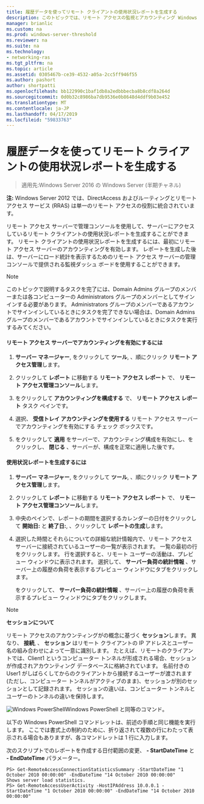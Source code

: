 ```yaml
---
title: 履歴データを使ってリモート クライアントの使用状況レポートを生成する
description: このトピックでは、リモート アクセスの監視とアカウンティング Windows Server 2016 では、ガイドの一部です。
manager: brianlic
ms.custom: na
ms.prod: windows-server-threshold
ms.reviewer: na
ms.suite: na
ms.technology:
- networking-ras
ms.tgt_pltfrm: na
ms.topic: article
ms.assetid: 0305467b-ce39-4532-a05a-2cc5ff946f55
ms.author: pashort
author: shortpatti
ms.openlocfilehash: bb122990c1baf1db8a2edbbbecba8b8cdf8a264d
ms.sourcegitcommit: 0d0b32c8986ba7db9536e0b8648d4ddf9b03e452
ms.translationtype: MT
ms.contentlocale: ja-JP
ms.lasthandoff: 04/17/2019
ms.locfileid: "59833763"
---
```

# <a name="generate-a-usage-report-for-remote-clients-using-historical-data"></a>履歴データを使ってリモート クライアントの使用状況レポートを生成する

>適用先:Windows Server 2016 の Windows Server (半期チャネル)

**注:** Windows Server 2012 では、DirectAccess およびルーティングとリモート アクセス サービス (RRAS) は単一のリモート アクセスの役割に統合されています。  
  
リモート アクセス サーバーで管理コンソールを使用して、サーバーにアクセスしているリモート クライアントの使用状況レポートを生成することができます。 リモート クライアントの使用状況レポートを生成するには、最初にリモート アクセス サーバーのアカウンティングを有効します。 レポートを生成した後は、サーバーにロード統計を表示するためのリモート アクセス サーバーの管理コンソールで提供される監視ダッシュ ボードを使用することができます。  
  
> [!NOTE]  
> このトピックで説明するタスクを完了には、Domain Admins グループのメンバーまたは各コンピューターの Administrators グループのメンバーとしてサインインする必要があります。 Administrators グループのメンバーであるアカウントでサインインしているときにタスクを完了できない場合は、Domain Admins グループのメンバーであるアカウントでサインインしているときにタスクを実行するみてください。  
  
#### <a name="to-enable-accounting-on-the-remote-access-server"></a>リモート アクセス サーバーでアカウンティングを有効にするには  
  
1.  **サーバー マネージャー**, をクリックして **ツール**, 、順にクリック **リモート アクセス管理**します。  
  
2.  クリックして **レポート** に移動する **リモート アクセス レポート** で、 **リモート アクセス管理コンソール**します。  
  
3.  をクリックして **アカウンティングを構成する** で、 **リモート アクセス レポート** タスク ペインです。  
  
4.  選択、 **受信トレイ アカウンティングを使用する** リモート アクセス サーバーでアカウンティングを有効にする チェック ボックスです。  
  
5.  をクリックして **適用** をサーバーで、アカウンティング構成を有効にし、をクリックし、 **閉じる** 、サーバーが、構成を正常に適用した後です。  
  
#### <a name="to-generate-the-usage-report"></a>使用状況レポートを生成するには  
  
1.  **サーバー マネージャー**, をクリックして **ツール**, 、順にクリック **リモート アクセス管理**します。  
  
2.  クリックして **レポート** に移動する **リモート アクセス レポート** で、 **リモート アクセス管理コンソール**します。  
  
3.  中央のペインで、レポートの期間を選択するカレンダーの日付をクリックして **開始日:** と **終了日:**, 、クリックして **レポートの生成**します。  
  
4.  選択した時間とそれらについての詳細な統計情報内で、リモート アクセス サーバーに接続されているユーザーの一覧が表示されます。 一覧の最初の行をクリックします。 行を選択すると、リモート ユーザーの活動は、プレビュー ウィンドウに表示されます。 選択して、 **サーバー負荷の統計情報** 、サーバー上の履歴の負荷を表示するプレビュー ウィンドウにタブをクリックします。  
  
    をクリックして、 **サーバー負荷の統計情報** 、サーバー上の履歴の負荷を表示するプレビュー ウィンドウにタブをクリックします。  
  
> [!NOTE]  
> **セッションについて**  
>   
> リモート アクセスのアカウンティングがの概念に基づく **セッション**します。 異なり、 **接続**, 、 **セッション** はリモート クライアントの IP アドレスとユーザー名の組み合わせによって一意に識別します。 たとえば、リモートのクライアントでは、Client1 というコンピューター トンネルが形成される場合、セッションが作成されアカウンティング データベースに格納されています。 名前付きの User1 がしばらくしてからのクライアントから接続するユーザーが渡されます (ただし、コンピューター トンネルがアクティブのまま)、セッションが別のセッションとして記録されます。 セッションの違いは、コンピューター トンネルとユーザーのトンネルの違いを保持します。  
  
![Windows PowerShell](../../../media/Generate-a-usage-report-for-remote-clients-using-historical-data/PowerShellLogoSmall.gif)Windows PowerShell と同等のコマンド。  
  
以下の Windows PowerShell コマンドレットは、前述の手順と同じ機能を実行します。 ここでは書式上の制約のために、折り返されて複数の行にわたって表示される場合もありますが、各コマンドレットは 1 行に入力します。  
  
次のスクリプトでのレポートを作成する日付範囲の変更、 **- StartDateTime** と **- EndDateTime** パラメーター。  
  
```  
PS> Get-RemoteAccessConnectionStatisticsSummary -StartDateTime "1 October 2010 00:00:00" -EndDateTime "14 October 2010 00:00:00"  
Shows server load statistics.  
PS> Get-RemoteAccessUserActivity -HostIPAddress 10.0.0.1 -StartDateTime "1 October 2010 00:00:00" -EndDateTime "14 October 2010 00:00:00"  
```  
  


